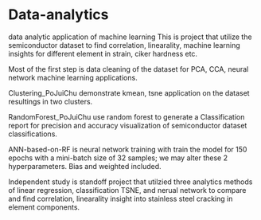 # Data-analytics
data analytic application of machine learning
This is project that utilize the semiconductor dataset to find correlation, linearality, machine learning insights for different element in strain, ciker hardness etc. 

Most of the first step is data cleaning of the dataset for PCA, CCA, neural network machine learning applications.

Clustering_PoJuiChu demonstrate kmean, tsne application on the dataset resultings in two clusters.

RandomForest_PoJuiChu use random forest to generate a Classification report for precision and accuracy visualization of semiconductor dataset classifications.

ANN-based-on-RF is neural network training with train the model for 150 epochs with a mini-batch size of 32 samples; we may alter these 2 hyperparameters. Bias and weighted included.

Independent study  is standoff project that utilzied three analytics methods of linear regression, classification TSNE, and nerual network to compare and  find correlation, linearality
insight into stainless steel cracking in element components. 

